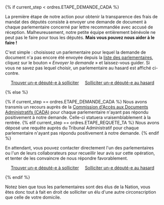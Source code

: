 {% if current_step < ordres.ETAPE_DEMANDE_CADA %}

La première étape de notre action pour obtenir la transparence des frais de mandat des députés consiste à envoyer une demande de document à chaque parlementaire concerné par lettre recommandée avec accusé de réception. Malheureusement, notre petite équipe entièrement bénévole ne peut pas le faire pour tous les députés. **Mais vous pouvez nous aider à le faire !**

C'est simple : choisissez un parlementaire pour lequel la demande de document n'a pas encore été envoyée depuis la [liste des parlementaires](/parlementaires), cliquez sur le bouton « *Envoyer la demande* » et laissez-vous guider. Si vous ne savez pas lequel choisir, un parlementaire au hasard est affiché ci-contre.

<center><a class="btn btn-primary" href="/parlementaires">Trouver un-e député-e à solliciter</a> &nbsp; &nbsp; <a class="btn btn-primary" href="/hasard">Solliciter un-e député-e au hasard</a></center>

{% else %}

{% if current_step == ordres.ETAPE_DEMANDE_CADA %}
Nous avons transmis un recours auprès de la [Commission d'Accès aux Documents Administratifs (CADA)](http://cada.fr) pour chaque parlementaire n'ayant pas répondu positivement à notre demande. Celle-ci statuera vraisemblablement à la rentrée.
{% elif current_step == ordres.ETAPE_REQUETE_TA %}
Nous avons déposé une requête auprès du Tribunal Administratif pour chaque parlementaire n'ayant pas répondu positivement à notre demande.
{% endif %}

En attendant, vous pouvez contacter directement l'un des parlementaires ou l'un de leurs collaborateurs pour recueillir leur avis sur cette opération, et tenter de les convaincre de nous répondre favorablement.

<center><a class="btn btn-primary" href="/parlementaires?q={{ etapes_by_ordre[current_step].label | urlencode }}">Trouver un-e député-e à solliciter</a> &nbsp; &nbsp; <a class="btn btn-primary" href="/hasard">Solliciter un-e député-e au hasard</a></center>

{% endif %}

Notez bien que tous les parlementaires sont des élus de la Nation, vous êtes donc tout à fait en droit de solliciter un élu d'une autre circonscription que celle de votre domicile.
